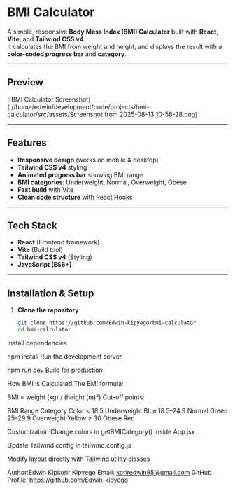 # BMI Calculator

A simple, responsive **Body Mass Index (BMI) Calculator** built with **React**, **Vite**, and **Tailwind CSS v4**.  
It calculates the BMI from weight and height, and displays the result with a **color-coded progress bar** and **category**.

---

##  Preview

![BMI Calculator Screenshot](.//home/edwin/development/code/projects/bmi-calculator/src/assets/Screenshot from 2025-08-13 10-58-28.png)

---

##  Features

- **Responsive design** (works on mobile & desktop)
-  **Tailwind CSS v4** styling
- **Animated progress bar** showing BMI range
-  **BMI categories**: Underweight, Normal, Overweight, Obese
-  **Fast build** with Vite
- **Clean code structure** with React Hooks

---

## Tech Stack

- **React** (Frontend framework)
- **Vite** (Build tool)
- **Tailwind CSS v4** (Styling)
- **JavaScript (ES6+)**

---

##  Installation & Setup

1. **Clone the repository**
   ```bash
   git clone https://github.com/Edwin-kipyego/bmi-calculator
   cd bmi-calculator
Install dependencies


npm install
Run the development server


npm run dev
Build for production


 How BMI is Calculated
The BMI formula:


BMI = weight (kg) / (height (m)²)
Cut-off points:

BMI Range	    Category	            Color
< 18.5	        Underweight	            Blue
18.5–24.9	    Normal              	Green
25–29.9	        Overweight	            Yellow
≥ 30	        Obese	                Red

 Customization
Change colors in getBMICategory() inside App.jsx

Update Tailwind config in tailwind.config.js

Modify layout directly with Tailwind utility classes



 Author:Edwin Kipkorir Kipyego
Email: koriredwin95@gmail.com
 GitHub Profile: https://github.com/Edwin-kipyego